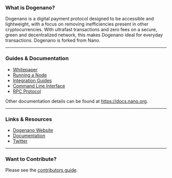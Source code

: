 ### What is Dogenano?

Dogenano is a digital payment protocol designed to be accessible and lightweight, with a focus on removing inefficiencies present in other cryptocurrencies. With ultrafast transactions and zero fees on a secure, green and decentralized network, this makes Dogenano ideal for everyday transactions. Dogenano is forked from Nano.

---

### Guides & Documentation

* [Whitepaper](https://nano.org/en/whitepaper)
* [Running a Node](https://docs.nano.org/running-a-node/overview/)
* [Integration Guides](https://docs.nano.org/integration-guides/the-basics/)
* [Command Line Interface](https://docs.nano.org/commands/command-line-interface/)
* [RPC Protocol](https://docs.nano.org/commands/rpc-protocol/)

Other documentation details can be found at https://docs.nano.org.

---

### Links & Resources

* [Dogenano Website](https://dogenano.io)
* [Documentation](https://docs.nano.org)
* [Twitter](https://twitter.com/dogenanoIO)

---

### Want to Contribute?

Please see the [contributors guide](https://docs.nano.org/node-implementation/contributing/).

